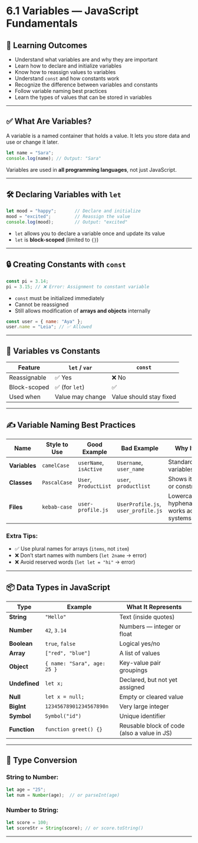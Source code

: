 # 6.1 Variables — JavaScript Fundamentals

## 📌 Learning Outcomes

- Understand what variables are and why they are important
- Learn how to declare and initialize variables
- Know how to reassign values to variables
- Understand `const` and how constants work
- Recognize the difference between variables and constants
- Follow variable naming best practices
- Learn the types of values that can be stored in variables

---

## ✅ What Are Variables?

A variable is a named container that holds a value. It lets you store data and use or change it later.

```javascript
let name = "Sara";
console.log(name); // Output: "Sara"
```

Variables are used in **all programming languages**, not just JavaScript.

---

## 🛠 Declaring Variables with `let`

```javascript
let mood = "happy";       // Declare and initialize
mood = "excited";         // Reassign the value
console.log(mood);        // Output: "excited"
```

- `let` allows you to declare a variable once and update its value
- `let` is **block-scoped** (limited to `{}`)

---

## 🔒 Creating Constants with `const`

```javascript
const pi = 3.14;
pi = 3.15; // ❌ Error: Assignment to constant variable
```

- `const` must be initialized immediately
- Cannot be reassigned
- Still allows modification of **arrays and objects** internally

```javascript
const user = { name: "Aya" };
user.name = "Leia"; // ✅ Allowed
```

---

## 🔄 Variables vs Constants

| Feature         | `let` / `var`       | `const`                  |
|-----------------|---------------------|---------------------------|
| Reassignable    | ✅ Yes              | ❌ No                     |
| Block-scoped    | ✅ (for `let`)      | ✅                        |
| Used when       | Value may change    | Value should stay fixed  |

---

## ✍️ Variable Naming Best Practices

| Name         | Style to Use  | Good Example           | Bad Example                         | Why It’s Used                                                                       |
|--------------|---------------|------------------------|--------------------------------------|--------------------------------------------------------------------------------------|
| **Variables**| `camelCase`   | `userName`, `isActive` | `Username`, `user_name`              | Standard style for variables/functions                                              |
| **Classes**  | `PascalCase`  | `User`, `ProductList`  | `user`, `productlist`                | Shows it's a class or constructor                                                   |
| **Files**    | `kebab-case`  | `user-profile.js`      | `UserProfile.js`, `user_profile.js`  | Lowercase and hyphenated — works across systems                                     |

### Extra Tips:
- ✅ Use plural names for arrays (`items`, not `item`)
- ❌ Don’t start names with numbers (`let 2name` → error)
- ❌ Avoid reserved words (`let let = "hi"` → error)

---

## 📦 Data Types in JavaScript

| Type         | Example                      | What It Represents                                     |
|--------------|------------------------------|--------------------------------------------------------|
| **String**   | `"Hello"`                    | Text (inside quotes)                                   |
| **Number**   | `42`, `3.14`                 | Numbers — integer or float                             |
| **Boolean**  | `true`, `false`              | Logical yes/no                                         |
| **Array**    | `["red", "blue"]`            | A list of values                                       |
| **Object**   | `{ name: "Sara", age: 25 }`  | Key-value pair groupings                              |
| **Undefined**| `let x;`                     | Declared, but not yet assigned                         |
| **Null**     | `let x = null;`              | Empty or cleared value                                 |
| **BigInt**   | `12345678901234567890n`      | Very large integer                                     |
| **Symbol**   | `Symbol("id")`               | Unique identifier                                      |
| **Function** | `function greet() {}`        | Reusable block of code (also a value in JS)           |

---

## 🔁 Type Conversion

### String to Number:
```javascript
let age = "25";
let num = Number(age);  // or parseInt(age)
```

### Number to String:
```javascript
let score = 100;
let scoreStr = String(score); // or score.toString()
```

---
